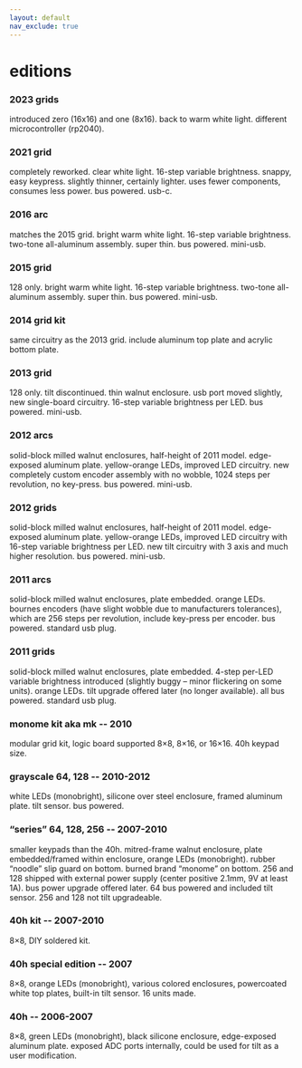 ```yaml
---
layout: default
nav_exclude: true
---
```


# editions

### 2023 grids

introduced zero (16x16) and one (8x16). back to warm white light. different microcontroller (rp2040).

### 2021 grid

completely reworked. clear white light. 16-step variable brightness. snappy, easy keypress. slightly thinner, certainly lighter. uses fewer components, consumes less power. bus powered. usb-c.

### 2016 arc

matches the 2015 grid. bright warm white light. 16-step variable brightness. two-tone all-aluminum assembly. super thin. bus powered. mini-usb.

### 2015 grid

128 only. bright warm white light. 16-step variable brightness. two-tone all-aluminum assembly. super thin. bus powered. mini-usb.

### 2014 grid kit

same circuitry as the 2013 grid. include aluminum top plate and acrylic bottom plate.

### 2013 grid

128 only. tilt discontinued. thin walnut enclosure. usb port moved slightly, new single-board circuitry. 16-step variable brightness per LED. bus powered. mini-usb.

### 2012 arcs

solid-block milled walnut enclosures, half-height of 2011 model. edge-exposed aluminum plate. yellow-orange LEDs, improved LED circuitry. new completely custom encoder assembly with no wobble, 1024 steps per revolution, no key-press. bus powered. mini-usb.

### 2012 grids

solid-block milled walnut enclosures, half-height of 2011 model. edge-exposed aluminum plate. yellow-orange LEDs, improved LED circuitry with 16-step variable brightness per LED. new tilt circuitry with 3 axis and much higher resolution. bus powered. mini-usb.

### 2011 arcs

solid-block milled walnut enclosures, plate embedded. orange LEDs. bournes encoders (have slight wobble due to manufacturers tolerances), which are 256 steps per revolution, include key-press per encoder. bus powered. standard usb plug.

### 2011 grids

solid-block milled walnut enclosures, plate embedded. 4-step per-LED variable brightness introduced (slightly buggy – minor flickering on some units). orange LEDs. tilt upgrade offered later (no longer available). all bus powered. standard usb plug.

### monome kit aka mk -- 2010

modular grid kit, logic board supported 8×8, 8×16, or 16×16. 40h keypad size.

### grayscale 64, 128 -- 2010-2012

white LEDs (monobright), silicone over steel enclosure, framed aluminum plate. tilt sensor. bus powered.

### “series” 64, 128, 256 -- 2007-2010

smaller keypads than the 40h. mitred-frame walnut enclosure, plate embedded/framed within enclosure, orange LEDs (monobright). rubber “noodle” slip guard on bottom. burned brand “monome” on bottom. 256 and 128 shipped with external power supply (center positive 2.1mm, 9V at least 1A). bus power upgrade offered later. 64 bus powered and included tilt sensor. 256 and 128 not tilt upgradeable.

### 40h kit -- 2007-2010

8×8, DIY soldered kit.

### 40h special edition -- 2007

8×8, orange LEDs (monobright), various colored enclosures, powercoated white top plates, built-in tilt sensor. 16 units made.

### 40h -- 2006-2007

8×8, green LEDs (monobright), black silicone enclosure, edge-exposed aluminum plate. exposed ADC ports internally, could be used for tilt as a user modification.



